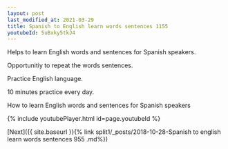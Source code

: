 ```yaml
---
layout: post
last_modified_at: 2021-03-29
title: Spanish to English learn words sentences 1155 
youtubeId: 5uBxky5tkJ4
---
```

 
 
Helps to learn English words and sentences for Spanish speakers.

Opportunitiy to repeat the words sentences. 

Practice English language. 
 
10 minutes practice every day. 
 
How to learn English words and sentences for Spanish speakers 
 
{% include youtubePlayer.html id=page.youtubeId %}
 
 
[Next]({{ site.baseurl }}{% link  split1/_posts/2018-10-28-Spanish to english learn words sentences 955 .md%})
 
